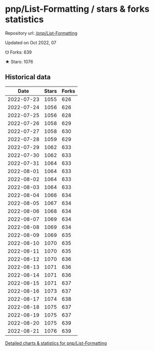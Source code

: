 # pnp/List-Formatting / stars & forks statistics

Repository url: [/pnp/List-Formatting](https://github.com/pnp/List-Formatting)

Updated on Oct 2022, 07

☋ Forks: 639

★ Stars: 1076

## Historical data
| Date | Stars | Forks |
|------|-------|-------|
| 2022-07-23 | 1055 | 626 | 
| 2022-07-24 | 1056 | 626 | 
| 2022-07-25 | 1056 | 628 | 
| 2022-07-26 | 1058 | 629 | 
| 2022-07-27 | 1058 | 630 | 
| 2022-07-28 | 1059 | 629 | 
| 2022-07-29 | 1062 | 633 | 
| 2022-07-30 | 1062 | 633 | 
| 2022-07-31 | 1064 | 633 | 
| 2022-08-01 | 1064 | 633 | 
| 2022-08-02 | 1064 | 633 | 
| 2022-08-03 | 1064 | 633 | 
| 2022-08-04 | 1066 | 634 | 
| 2022-08-05 | 1067 | 634 | 
| 2022-08-06 | 1068 | 634 | 
| 2022-08-07 | 1069 | 634 | 
| 2022-08-08 | 1069 | 634 | 
| 2022-08-09 | 1069 | 635 | 
| 2022-08-10 | 1070 | 635 | 
| 2022-08-11 | 1070 | 635 | 
| 2022-08-12 | 1070 | 636 | 
| 2022-08-13 | 1071 | 636 | 
| 2022-08-14 | 1071 | 636 | 
| 2022-08-15 | 1071 | 637 | 
| 2022-08-16 | 1073 | 637 | 
| 2022-08-17 | 1074 | 638 | 
| 2022-08-18 | 1075 | 637 | 
| 2022-08-19 | 1075 | 637 | 
| 2022-08-20 | 1075 | 639 | 
| 2022-08-21 | 1076 | 639 | 


[Detailed charts & statistics for pnp/List-Formatting](https://reviewgithub.com/rep/pnp/List-Formatting)
